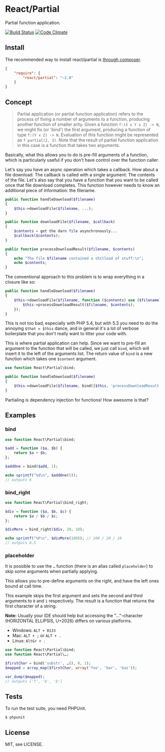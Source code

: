 # React/Partial

Partial function application.

[![Build Status](https://secure.travis-ci.org/reactphp/partial.png?branch=master)](http://travis-ci.org/reactphp/partial) [![Code Climate](https://codeclimate.com/github/reactphp/partial/badges/gpa.svg)](https://codeclimate.com/github/reactphp/partial)

## Install

The recommended way to install react/partial is [through composer](http://getcomposer.org).

```JSON
{
    "require": {
        "react/partial": "~2.0"
    }
}
```

## Concept

> Partial application (or partial function application) refers to the process
> of fixing a number of arguments to a function, producing another function of
> smaller arity. Given a function `f:(X x Y x Z) -> N`, we might fix (or
> 'bind') the first argument, producing a function of type `f:(Y x Z) -> N`.
> Evaluation of this function might be represented as `f partial(2, 3)`.
> Note that the result of partial function application in this case is a
> function that takes two arguments.

Basically, what this allows you to do is pre-fill arguments of a function,
which is particularly useful if you don't have control over the function
caller.

Let's say you have an async operation which takes a callback. How about a file
download. The callback is called with a single argument: The contents of the
file. Let's also say that you have a function that you want to be called once
that file download completes. This function however needs to know an
additional piece of information: the filename.

```php
public function handleDownload($filename)
{
    $this->downloadFile($filename, ...);
}

public function downloadFile($filename, $callback)
{
    $contents = get the darn file asynchronously...
    $callback($contents);
}

public function processDownloadResult($filename, $contents)
{
    echo "The file $filename contained a shitload of stuff:\n";
    echo $contents;
}
```

The conventional approach to this problem is to wrap everything in a closure
like so:

```php
public function handleDownload($filename)
{
    $this->downloadFile($filename, function ($contents) use ($filename) {
        $this->processDownloadResult($filename, $contents);
    });
}
```

This is not too bad, especially with PHP 5.4, but with 5.3 you need to do the
annoying `$that = $this` dance, and in general it's a lot of verbose
boilerplate that you don't really want to litter your code with.

This is where partial application can help. Since we want to pre-fill an
argument to the function that will be called, we just call `bind`, which will
insert it to the left of the arguments list. The return value of `bind` is a
new function which takes one `$content` argument.

```php
use function React\Partial\bind;

public function handleDownload($filename)
{
    $this->downloadFile($filename, bind([$this, 'processDownloadResult'], $filename));
}
```

Partialing is dependency injection for functions! How awesome is that?

## Examples

### bind

```php
use function React\Partial\bind;

$add = function ($a, $b) {
    return $a + $b;
};

$addOne = bind($add, 1);

echo sprintf("%d\n", $addOne(5));
// outputs 6
```

### bind_right

```php
use function React\Partial\bind_right;

$div = function ($a, $b, $c) {
    return $a / $b / $c;
};

$divMore = bind_right($div, 20, 10);

echo sprintf("%F\n", $divMore(100)); // 100 / 20 / 10
// outputs 0.5
```

### placeholder

It is possible to use the `…` function (there is an alias called
`placeholder`) to skip some arguments when partially applying.

This allows you to pre-define arguments on the right, and have the left ones
bound at call time.

This example skips the first argument and sets the second and third arguments
to `0` and `1` respectively. The result is a function that returns the first
character of a string.

**Note:** Usually your IDE should help but accessing the "…"-character
(HORIZONTAL ELLIPSIS, U+2026) differs on various platforms.

 - Windows: `ALT + 0133`
 - Mac: `ALT + ;` or `ALT + .`
 - Linux: `AltGr + .`

```php
use function React\Partial\bind;
use function React\Partial\…;

$firstChar = bind('substr', …(), 0, 1);
$mapped = array_map($firstChar, array('foo', 'bar', 'baz'));

var_dump($mapped);
// outputs ['f', 'b', 'b']
```

## Tests

To run the test suite, you need PHPUnit.

    $ phpunit

## License

MIT, see LICENSE.
